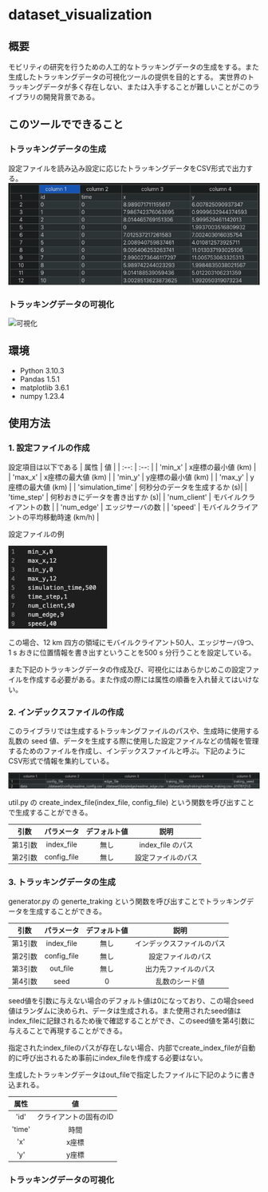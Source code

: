 # dataset_visualization
## 概要

モビリティの研究を行うための人工的なトラッキングデータの生成をする。また生成したトラッキングデータの可視化ツールの提供を目的とする。
実世界のトラッキングデータが多く存在しない、または入手することが難しいことがこのライブラリの開発背景である。

## このツールでできること

### トラッキングデータの生成

設定ファイルを読み込み設定に応じたトラッキングデータをCSV形式で出力する。
![トラッキングデータ](/traking_csv.png)



### トラッキングデータの可視化
![可視化](/readme_animation.gif)

## 環境
- Python 3.10.3
- Pandas 1.5.1
- matplotlib 3.6.1
- numpy 1.23.4


## 使用方法

### 1. 設定ファイルの作成

設定項目は以下である
| 属性 | 値 |
| :--: | :--: |
| 'min_x' | x座標の最小値 (km) |
| 'max_x' | x座標の最大値 (km) |
| 'min_y' | y座標の最小値 (km) |
| 'max_y' | y座標の最大値 (km) |
| 'simulation_time' | 何秒分のデータを生成するか (s)|
| 'time_step' | 何秒おきにデータを書き出すか (s)|
| 'num_client' | モバイルクライアントの数 |
| 'num_edge' | エッジサーバの数 |
| 'speed' | モバイルクライアントの平均移動時速 (km/h) |

設定ファイルの例

![設定ファイル](/config.png)

この場合、12 km 四方の領域にモバイルクライアント50人、エッジサーバ9つ、1 s おきに位置情報を書き出すということを500 s 分行うことを設定している。

また下記のトラッキングデータの作成及び、可視化にはあらかじめこの設定ファイルを作成する必要がある。また作成の際には属性の順番を入れ替えてはいけない。

### 2. インデックスファイルの作成

このライブラリでは生成するトラッキングファイルのパスや、生成時に使用する乱数の seed 値、データを生成する際に使用した設定ファイルなどの情報を管理するためのファイルを作成し、インデックスファイルと呼ぶ。下記のようにCSV形式で情報を集約している。

![インデックス](./index.png)

util.py の create_index_file(index_file, config_file) という関数を呼び出すことで生成することができる。

| 引数 | パラメータ | デフォルト値 | 説明 |
| :--: | :--: | :--: | :--: |
| 第1引数 | index_file | 無し | index_file のパス |
| 第2引数 | config_file | 無し | 設定ファイルのパス |

### 3. トラッキングデータの生成

generator.py の generte_traking という関数を呼び出すことでトラッキングデータを生成することができる。

| 引数 | パラメータ | デフォルト値 | 説明 |
| :--: | :--: | :--: | :--: |
| 第1引数 | index_file | 無し | インデックスファイルのパス |
| 第2引数 | config_file | 無し | 設定ファイルのパス |
| 第3引数 | out_file | 無し | 出力先ファイルのパス |
| 第4引数 | seed | 0 | 乱数のシード値 |

seed値を引数に与えない場合のデフォルト値は0になっており、この場合seed値はランダムに決められ、データは生成される。また使用されたseed値はindex_fileに記録されるため後で確認することができ、このseed値を第4引数に与えることで再現することができる。

指定されたindex_fileのパスが存在しない場合、内部でcreate_index_fileが自動的に呼び出されるため事前にindex_fileを作成する必要はない。

生成したトラッキングデータはout_fileで指定したファイルに下記のように書き込まれる。

| 属性 | 値 |
| :--: | :--: |
| 'id' | クライアントの固有のID |
| 'time' | 時間 |
| 'x' | x座標 |
| 'y' | y座標 |

### トラッキングデータの可視化